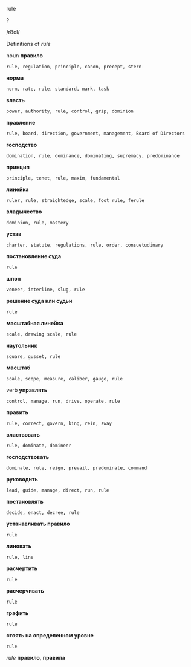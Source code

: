 rule

?

/ro͞ol/

Definitions of _rule_

noun
**правило**

    rule, regulation, principle, canon, precept, stern
**норма**

    norm, rate, rule, standard, mark, task
**власть**

    power, authority, rule, control, grip, dominion
**правление**

    rule, board, direction, government, management, Board of Directors
**господство**

    domination, rule, dominance, dominating, supremacy, predominance
**принцип**

    principle, tenet, rule, maxim, fundamental
**линейка**

    ruler, rule, straightedge, scale, foot rule, ferule
**владычество**

    dominion, rule, mastery
**устав**

    charter, statute, regulations, rule, order, consuetudinary
**постановление суда**

    rule
**шпон**

    veneer, interline, slug, rule
**решение суда или судьи**

    rule
**масштабная линейка**

    scale, drawing scale, rule
**наугольник**

    square, gusset, rule
**масштаб**

    scale, scope, measure, caliber, gauge, rule

verb
**управлять**

    control, manage, run, drive, operate, rule
**править**

    rule, correct, govern, king, rein, sway
**властвовать**

    rule, dominate, domineer
**господствовать**

    dominate, rule, reign, prevail, predominate, command
**руководить**

    lead, guide, manage, direct, run, rule
**постановлять**

    decide, enact, decree, rule
**устанавливать правило**

    rule
**линовать**

    rule, line
**расчертить**

    rule
**расчерчивать**

    rule
**графить**

    rule
**стоять на определенном уровне**

    rule

_rule_
**правило**, **правила**